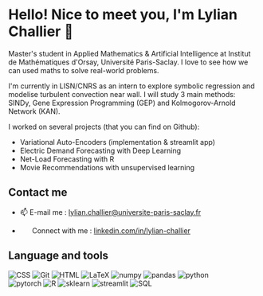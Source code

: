 <h1>Hello! Nice to meet you, I'm Lylian Challier 👋</h1>

Master's student in Applied Mathematics & Artificial Intelligence at Institut de Mathématiques d'Orsay, Université Paris-Saclay. I love to see how we can used maths to solve real-world problems.

I'm currently in LISN/CNRS as an intern to explore symbolic regression and modelise turbulent convection near wall. I will study 3 main methods: SINDy, Gene Expression Programming (GEP) and Kolmogorov-Arnold Network (KAN).

I worked on several projects (that you can find on Github): 
- Variational Auto-Encoders (implementation & streamlit app)
- Electric Demand Forecasting with Deep Learning
- Net-Load Forecasting with R 
- Movie Recommendations with unsupervised learning 


<h2 aligne="left"> Contact me</h2>

- 📫 E-mail me : <a href="mailto:lylian.challier@univerite-paris-saclay.fr">lylian.challier@universite-paris-saclay.fr</a> 

- <img src="https://raw.githubusercontent.com/rahuldkjain/github-profile-readme-generator/master/src/images/icons/Social/linked-in-alt.svg" height="12" width="20" /> Connect with me : <a href="https://linkedin.com/in/lylian-challier" target="blank">linkedin.com/in/lylian-challier</a>


<h2>Language and tools</h2>

<div>
<img src="https://img.shields.io/badge/CSS3-1572B6?style=for-the-badge&logo=css3&logoColor=white" alt="CSS">
<img src="https://img.shields.io/badge/Git-F05032?style=for-the-badge&logo=git&logoColor=white" alt="Git">
<img src="https://img.shields.io/badge/HTML5-E34F26?style=for-the-badge&logo=html5&logoColor=white" alt="HTML">
<img src="https://img.shields.io/badge/LaTeX-008080?style=for-the-badge&logo=latex&logoColor=white" alt="LaTeX">
<img src="https://img.shields.io/badge/NumPy-013243?style=for-the-badge&logo=numpy&logoColor=white" alt="numpy">
<img src="https://img.shields.io/badge/Pandas-150458?style=for-the-badge&logo=pandas&logoColor=white" alt="pandas">
<img src="https://img.shields.io/badge/Python-3776AB?style=for-the-badge&logo=python&logoColor=white" alt="python"> <br>
<img src="https://img.shields.io/badge/PyTorch-EE4C2C?style=for-the-badge&logo=pytorch&logoColor=white" alt="pytorch">
<img src="https://img.shields.io/badge/R-276DC3?style=for-the-badge&logo=r&logoColor=white" alt="R">
<img src="https://img.shields.io/badge/Scikit--learn-F7931E?style=for-the-badge&logo=scikit-learn&logoColor=white" alt="sklearn">
<img src="https://img.shields.io/badge/-Streamlit-FF4B4B?style=for-the-badge&logo=streamlit&logoColor=white" alt="streamlit"> <img src="https://img.shields.io/badge/SQL-4479A1?style=for-the-badge&logo=mysql&logoColor=white" alt="SQL">
</div>
